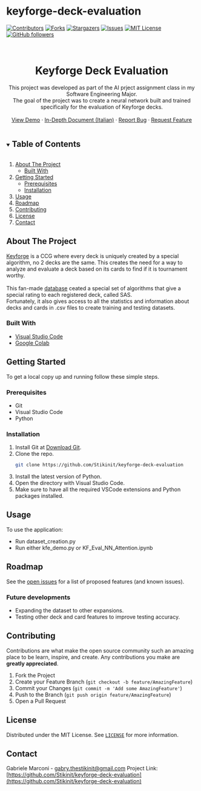 # keyforge-deck-evaluation
<!--
*** Thanks for checking out the Best-README-Template. If you have a suggestion
*** that would make this better, please fork the NuriCheat and create a pull request
*** or simply open an issue with the tag "enhancement".
*** Thanks again! Now go create something AMAZING! :D
***
***
***
*** To avoid retyping too much info. Do a search and replace for the following:
*** Stikinit, kf-eval, twitter_handle, email, project_title, project_description
-->



<!-- PROJECT SHIELDS -->
<!--
*** I'm using markdown "reference style" links for readability.
*** Reference links are enclosed in brackets [ ] instead of parentheses ( ).
*** See the bottom of this document for the declaration of the reference variables
*** for contributors-url, forks-url, etc. This is an optional, concise syntax you may use.
*** https://www.markdownguide.org/basic-syntax/#reference-style-links
-->
[![Contributors][contributors-shield]][contributors-url]
[![Forks][forks-shield]][forks-url]
[![Stargazers][stars-shield]][stars-url]
[![Issues][issues-shield]][issues-url]
[![MIT License][license-shield]][license-url]
[![GitHub followers][github-shield]][github-url]



<!-- PROJECT LOGO -->
<br />
<p align="center">
  <a href="https://github.com/Stikinit/keyforge-deck-evaluation">
  </a>

  <h1 align="center">Keyforge Deck Evaluation</h1>

  <p align="center">
    This project was developed as part of the AI prject assignment class in my Software Engineering Major. 
    <br />The goal of the project was to create a neural network built and trained specifically for the evaluation of Keyforge decks.
    <br /> 
    <br />
    <a href="#demo">View Demo</a>
    ·
    <a href="https://github.com/Stikinit/keyforge-deck-evaluation/blob/master/DocsAndResources/NuriCheatExplanationDocument.pdf">In-Depth Document (Italian)</a>
    ·
    <a href="https://github.com/Stikinit/keyforge-deck-evaluation/issues">Report Bug</a>
    ·
    <a href="https://github.com/Stikinit/keyforge-deck-evaluation/issues">Request Feature</a>
  </p>
</p>



<!-- TABLE OF CONTENTS -->
<details open="open">
  <summary><h2 style="display: inline-block">Table of Contents</h2></summary>
  <ol>
    <li>
      <a href="#about-the-project">About The Project</a>
      <ul>
        <li><a href="#built-with">Built With</a></li>
      </ul>
    </li>
    <li>
      <a href="#getting-started">Getting Started</a>
      <ul>
        <li><a href="#prerequisites">Prerequisites</a></li>
        <li><a href="#installation">Installation</a></li>
      </ul>
    </li>
    <li><a href="#usage">Usage</a></li>
    <li><a href="#roadmap">Roadmap</a></li>
    <li><a href="#contributing">Contributing</a></li>
    <li><a href="#license">License</a></li>
    <li><a href="#contact">Contact</a></li>
  </ol>
</details>



<!-- ABOUT THE PROJECT -->
## About The Project

[Keyforge](https://www.keyforgegame.com) is a CCG where every deck is uniquely created by a special algorithm, no 2 decks are the same. This creates the need for a way to analyze and evaluate a deck based on its cards to find if it is tournament worthy.<br><br>
This fan-made [database](https//www.decksofkeyforge.com) ceated a special set of algorithms that give a special rating to each registered deck, called SAS.<br>
Fortunately, it also gives access to all the statistics and information about decks and cards in .csv files to create training and testing datasets.


### Built With

* [Visual Studio Code](https://code.visualstudio.com/download)
* [Google Colab](https://colab.research.google.com/notebooks/welcome.ipynb?hl=it)

<!-- GETTING STARTED -->
## Getting Started

To get a local copy up and running follow these simple steps.

### Prerequisites
* Git
* Visual Studio Code
* Python

### Installation

1. Install Git at [Download Git](https://git-scm.com/download).
2. Clone the repo.
   ```sh
   git clone https://github.com/Stikinit/keyforge-deck-evaluation
   ```
4. Install the latest version of Python.
5. Open the directory with Visual Studio Code.
6. Make sure to have all the required VSCode extensions and Python packages installed.



<!-- USAGE EXAMPLES -->
## Usage

To use the application:
* Run dataset_creation.py
* Run either kfe_demo.py or KF_Eval_NN_Attention.ipynb



<!-- ROADMAP -->
## Roadmap

See the [open issues](https://github.com/Stikinit/keyforge-deck-evaluation/issues) for a list of proposed features (and known issues).

### Future developments
* Expanding the dataset to other expansions.
* Testing other deck and card features to improve testing accuracy.


<!-- CONTRIBUTING -->
## Contributing

Contributions are what make the open source community such an amazing place to be learn, inspire, and create. Any contributions you make are **greatly appreciated**.

1. Fork the Project
2. Create your Feature Branch (`git checkout -b feature/AmazingFeature`)
3. Commit your Changes (`git commit -m 'Add some AmazingFeature'`)
4. Push to the Branch (`git push origin feature/AmazingFeature`)
5. Open a Pull Request



<!-- LICENSE -->
## License

Distributed under the MIT License. See [`LICENSE`](https://github.com/Stikinit/keyforge-deck-evaluation/main/LICENSE.txt) for more information.



<!-- CONTACT -->
## Contact

Gabriele Marconi - gabry.thestikinit@gmail.com
Project Link: [https://github.com/Stikinit/keyforge-deck-evaluation](https://github.com/Stikinit/keyforge-deck-evaluation)






<!-- MARKDOWN LINKS & IMAGES -->
<!-- https://www.markdownguide.org/basic-syntax/#reference-style-links -->
[contributors-shield]: https://img.shields.io/github/contributors/Stikinit/keyforge-deck-evaluation.svg?style=for-the-badge
[contributors-url]: https://github.com/Stikinit/keyforge-deck-evaluation/graphs/contributors
[forks-shield]: https://img.shields.io/github/forks/Stikinit/keyforge-deck-evaluation.svg?style=for-the-badge
[forks-url]: https://github.com/Stikinit/keyforge-deck-evaluation/network/members
[stars-shield]: https://img.shields.io/github/stars/Stikinit/keyforge-deck-evaluation.svg?style=for-the-badge
[stars-url]: https://github.com/Stikinit/keyforge-deck-evaluation/stargazers
[issues-shield]: https://img.shields.io/github/issues/Stikinit/keyforge-deck-evaluation.svg?style=for-the-badge
[issues-url]: https://github.com/Stikinit/keyforge-deck-evaluation/issues
[license-shield]: https://img.shields.io/github/license/Stikinit/keyforge-deck-evaluation.svg?style=for-the-badge
[license-url]: https://github.com/Stikinit/keyforge-deck-evaluation/main/LICENSE.txt
[github-shield]: https://img.shields.io/github/followers/Stikinit.svg?style=social&label=Follow
[github-url]: https://github.com/Stikinit

